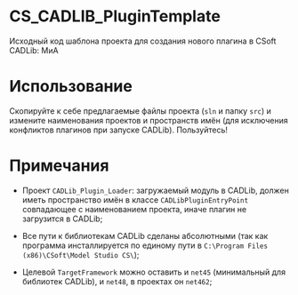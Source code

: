 # CS_CADLIB_PluginTemplate
Исходный код шаблона проекта для создания нового плагина в CSoft CADLib: МиА

# Использование

Скопируйте к себе предлагаемые файлы проекта (`sln` и папку `src`) и измените наименования проектов и пространств имён (для исключения конфликтов плагинов при запуске CADLib). Пользуйтесь!

# Примечания

* Проект `CADLib_Plugin_Loader`: загружаемый модуль в CADLib, должен иметь пространство имён в классе `CADLibPluginEntryPoint` совпадающее с наименованием проекта, иначе плагин не загрузится в CADLib;

* Все пути к библиотекам CADLib сделаны абсолютными (так как программа инсталлируется по единому пути в `C:\Program Files (x86)\CSoft\Model Studio CS\`);

* Целевой `TargetFramework` можно оставить и `net45` (минимальный для библиотек CADLib), и `net48`, в проектах он `net462`;